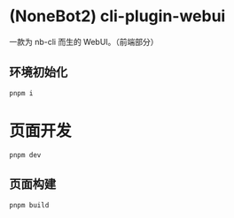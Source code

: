 # (NoneBot2) cli-plugin-webui

一款为 nb-cli 而生的 WebUI。（前端部分）

## 环境初始化

```
pnpm i
```

# 页面开发

```
pnpm dev
```

## 页面构建

```
pnpm build
```
